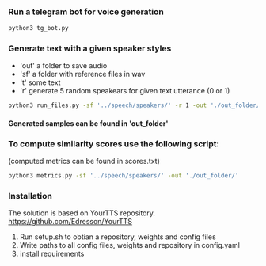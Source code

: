 ### Run a telegram bot for voice generation

```bash
python3 tg_bot.py
```

### Generate text with a given speaker styles

- 'out' a folder to save audio
- 'sf' a folder with reference files in wav
- 't' some text
- 'r' generate 5 random speakears for given text utterance (0 or 1)

```bash
python3 run_files.py -sf '../speech/speakers/' -r 1 -out './out_folder/' -t "Real stupidity beats artificial intelligence every time"
```
#### Generated samples can be found in 'out_folder'

### To compute similarity scores use the following script:

(computed metrics can be found in scores.txt)

```bash
python3 metrics.py -sf '../speech/speakers/' -out './out_folder/'
```

### Installation

The solution is based on YourTTS repository.
https://github.com/Edresson/YourTTS

1. Run setup.sh to obtian a repository, weights and config files
2. Write paths to all config files, weights and repository in config.yaml
3. install requirements


